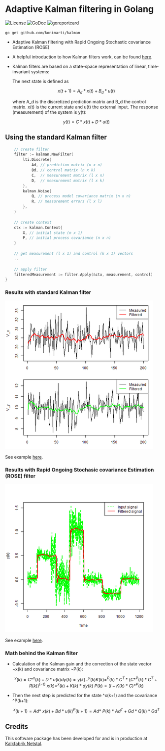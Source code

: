 # Adaptive Kalman filtering in Golang

[![License](http://img.shields.io/badge/license-MIT-red.svg?style=flat)](https://github.com/konimarti/kalman/blob/master/LICENSE)
[![GoDoc](https://godoc.org/github.com/konimarti/observer?status.svg)](https://godoc.org/github.com/konimarti/kalman)
[![goreportcard](https://goreportcard.com/badge/github.com/konimarti/observer)](https://goreportcard.com/report/github.com/konimarti/kalman)

```go get github.com/konimarti/kalman```

* Adaptive Kalman filtering with Rapid Ongoing Stochastic covariance Estimation (ROSE) 

* A helpful introduction to how Kalman filters work, can be found [here](https://www.bzarg.com/p/how-a-kalman-filter-works-in-pictures/).

* Kalman filters are based on a state-space representation of linear, time-invariant systems:

	The next state is defined as
	```math
	 x(t+1) = A_d * x(t) + B_d * u(t) 
	```
	 where A_d is the discretized prediction matrix and B_d the control matrix. 
	 x(t) is the current state and u(t) the external input. The response (measurement) of the system is y(t):	 
	```math
	 y(t)  = C * x(t) + D * u(t) 
	```

## Using the standard Kalman filter
```go
	// create filter
	filter := kalman.NewFilter(
		lti.Discrete{
			Ad, // prediction matrix (n x n)
			Bd, // control matrix (n x k)
			C,  // measurement matrix (l x n)
			D,  // measurement matrix (l x k)
		},
		kalman.Noise{
			Q, // process model covariance matrix (n x n)
			R, // measurement errors (l x l)
		},
	)

	// create context
	ctx := kalman.Context{
		X, // initial state (n x 1)
		P, // initial process covariance (n x n)
	}

	// get measurement (l x 1) and control (k x 1) vectors
	..

	// apply filter
	filteredMeasurement := filter.Apply(&ctx, measurement, control)
}
```

### Results with standard Kalman filter

![Results of Kalman filtering on car example.](example/car/car.png)

See example [here](example/car/car.go).

### Results with Rapid Ongoing Stochasic covariance Estimation (ROSE) filter

![Results of ROSE filtering.](example/rose/rose.png)

See example [here](example/rose/rose.go).

### Math behind the Kalman filter

* Calculation of the Kalman gain and the correction of the state vector ~x(k) and covariance matrix ~P(k):
	```math
	^y(k)  = C * ^x(k) + D * u(k)
	dy(k)  = y(k) - ^y(k)
	K(k) = ^P(k) * C^T * ( C * ^P(k) * C^T + R(k) )^(-1)
	~x(k) = ^x(k) + K(k) * dy(k)
	~P(k) = ( I - K(k) * C) * ^P(k)
	```
* Then the next step is predicted for the state ^x(k+1) and the covariance ^P(k+1):
	```math
	^x(k+1) = Ad * ~x(k) + Bd * u(k)
	^P(k+1) = Ad * ~P(k) * Ad^T + Gd * Q(k) * Gd^T
	```
  
  

## Credits

This software package has been developed for and is in production at [Kalkfabrik Netstal](http://www.kfn.ch/en).
